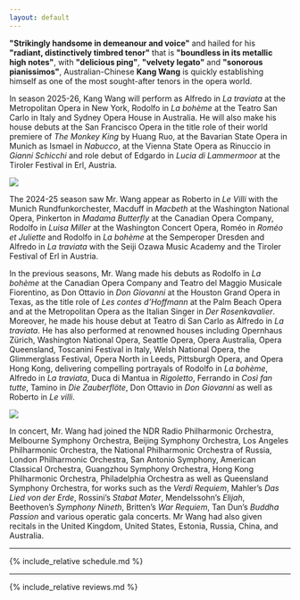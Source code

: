 ```yaml
---
layout: default
---
```


**"Strikingly handsome in demeanour and voice"** and hailed for his **"radiant, distinctively timbred tenor"** that is **"boundless in its metallic high notes"**, with **"delicious ping"**, **"velvety legato"** and **"sonorous pianissimos"**, Australian-Chinese **Kang Wang** is quickly establishing himself as one of the most sought-after tenors in the opera world.

In season 2025-26, Kang Wang will perform as Alfredo in _La traviata_ at the Metropolitan Opera in New York, Rodolfo in _La bohème_ at the Teatro San Carlo in Italy and Sydney Opera House in Australia. He will also make his house debuts at the San Francisco Opera in the title role of their world premiere of _The Monkey King_ by Huang Ruo, at the Bavarian State Opera in Munich as Ismael in _Nabucco_, at the Vienna State Opera as Rinuccio in _Gianni Schicchi_ and role debut of Edgardo in _Lucia di Lammermoor_ at the Tiroler Festival in Erl, Austria.

![](https://www.kangwangtenor.com/assets/img/inlinephoto_2.jpg)

The 2024-25 season saw Mr. Wang appear as Roberto in _Le Villi_ with the Munich Rundfunkorchester, Macduff in _Macbeth_ at the Washington National Opera, Pinkerton in _Madama Butterfly_ at the Canadian Opera Company, Rodolfo in _Luisa Miller_ at the Washington Concert Opera, Roméo in _Roméo et Juliette_ and Rodolfo in _La bohème_ at the Semperoper Dresden and Alfredo in _La traviata_ with the Seiji Ozawa Music Academy and the Tiroler Festival of Erl in Austria.

In the previous seasons, Mr. Wang made his debuts as Rodolfo in _La bohème_ at the Canadian Opera Company and Teatro del Maggio Musicale Fiorentino, as Don Ottavio in _Don Giovanni_ at the Houston Grand Opera in Texas, as the title role of _Les contes d’Hoffmann_ at the Palm Beach Opera and at the Metropolitan Opera as the Italian Singer in _Der Rosenkavalier_. Moreover, he made his house debut at Teatro di San Carlo as Alfredo in _La traviata_. He has also performed at renowned houses including Opernhaus Zürich, Washington National Opera, Seattle Opera, Opera Australia, Opera Queensland, Toscanini Festival in Italy, Welsh National Opera, the Glimmerglass Festival, Opera North in Leeds, Pittsburgh Opera, and Opera Hong Kong, delivering compelling portrayals of Rodolfo in _La bohème_, Alfredo in _La traviata_, Duca di Mantua in _Rigoletto_, Ferrando in _Così fan tutte_, Tamino in _Die Zauberflöte_, Don Ottavio in _Don Giovanni_ as well as Roberto in _Le villi_.

![](https://www.kangwangtenor.com/assets/img/inlinephoto_1.jpg)

In concert, Mr. Wang had joined the NDR Radio Philharmonic Orchestra, Melbourne Symphony Orchestra, Beijing Symphony Orchestra, Los Angeles Philharmonic Orchestra, the National Philharmonic Orchestra of Russia, London Philharmonic Orchestra, San Antonio Symphony, American Classical Orchestra, Guangzhou Symphony Orchestra, Hong Kong Philharmonic Orchestra, Philadelphia Orchestra as well as Queensland Symphony Orchestra, for works such as the _Verdi Requiem_, Mahler’s _Das Lied von der Erde_, Rossini’s _Stabat Mater_, Mendelssohn’s _Elijah_, Beethoven’s _Symphony Nineth_, Britten’s _War Requiem_, Tan Dun’s _Buddha Passion_ and various operatic gala concerts. Mr Wang had also given recitals in the United Kingdom, United States, Estonia, Russia, China, and Australia.

<hr>

{% include_relative schedule.md %}

<hr>

{% include_relative reviews.md %}
